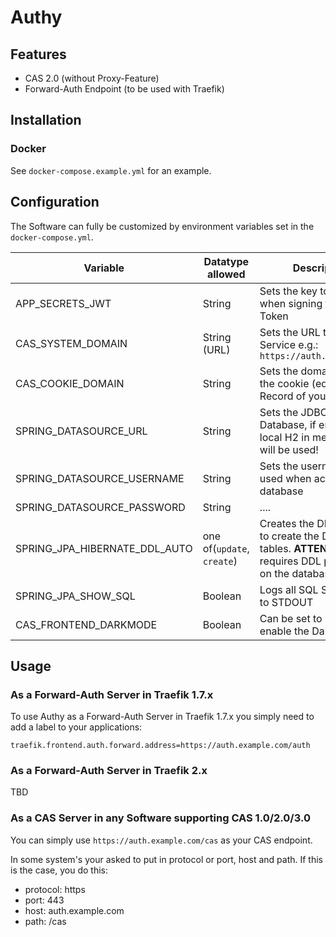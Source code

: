 # Authy

## Features

- CAS 2.0 (without Proxy-Feature)
- Forward-Auth Endpoint (to be used with Traefik)

## Installation

### Docker

See `docker-compose.example.yml` for an example.

## Configuration

The Software can fully be customized by environment variables set in the `docker-compose.yml`.

| Variable | Datatype allowed | Description |
| -------- | ---------------- | ----------- |
| APP_SECRETS_JWT | String | Sets the key to be used when signing the CAS Token |
| CAS_SYSTEM_DOMAIN | String (URL) | Sets the URL to the Authy Service e.g.: `https://auth.example.com` |
| CAS_COOKIE_DOMAIN | String | Sets the domain used for the cookie (equals to @-Record of your domain) |
| SPRING_DATASOURCE_URL | String | Sets the JDBC-Url to the Database, if empty, a local H2 in memory DB will be used! |
| SPRING_DATASOURCE_USERNAME | String | Sets the username to be used when accessing the database |
| SPRING_DATASOURCE_PASSWORD | String | .... |
| SPRING_JPA_HIBERNATE_DDL_AUTO | one of(`update`, `create`) | Creates the DDL scripts to create the Database tables. **ATTENTION**: User requires DDL permissions on the database. |
| SPRING_JPA_SHOW_SQL | Boolean | Logs all SQL Statements to STDOUT |
| CAS_FRONTEND_DARKMODE | Boolean | Can be set to `true` to enable the Dark-Mode |

## Usage

### As a Forward-Auth Server in Traefik 1.7.x

To use Authy as a Forward-Auth Server in Traefik 1.7.x you simply need to add a label to your applications:

```
traefik.frontend.auth.forward.address=https://auth.example.com/auth
```


### As a Forward-Auth Server in Traefik 2.x

TBD

### As a CAS Server in any Software supporting CAS 1.0/2.0/3.0

You can simply use ```https://auth.example.com/cas``` as your CAS endpoint.

In some system's your asked to put in protocol or port, host and path.
If this is the case, you do this: 

- protocol: https
- port: 443
- host: auth.example.com
- path: /cas

